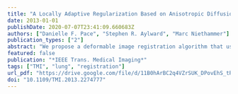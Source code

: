 ```yaml
---
title: "A Locally Adaptive Regularization Based on Anisotropic Diffusion for Deformable Image Registration of Sliding Organs"
date: 2013-01-01
publishDate: 2020-07-07T23:41:09.660683Z
authors: ["Danielle F. Pace", "Stephen R. Aylward", "Marc Niethammer"]
publication_types: ["2"]
abstract: "We propose a deformable image registration algorithm that uses anisotropic smoothing for regularization to find correspondences between images of sliding organs. In particular, we apply the method for respiratory motion estimation in longitudinal thoracic and abdominal computed tomography scans. The algorithm uses locally adaptive diffusion tensors to determine the direction and magnitude with which to smooth the components of the displacement field that are normal and tangential to an expected sliding boundary. Validation was performed using synthetic, phantom, and 14 clinical datasets, including the publicly available DIR-Lab dataset. We show that motion discontinuities caused by sliding can be effectively recovered, unlike conventional regularizations that enforce globally smooth motion. In the clinical datasets, target registration error showed improved accuracy for lung landmarks compared to the diffusive regularization. We also present a generalization of our algorithm to other sliding geometries, including sliding tubes (e.g., needles sliding through tissue, or contrast agent flowing through a vessel). Potential clinical applications of this method include longitudinal change detection and radiotherapy for lung or abdominal tumours, especially those near the chest or abdominal wall."
featured: false
publication: "*IEEE Trans. Medical Imaging*"
tags: ["TMI", "lung", "registration"]
url_pdf: "https://drive.google.com/file/d/11B0hArBC2q4VZrSUK_DPovEhS_tRNnGG"
doi: "10.1109/TMI.2013.2274777"
---
```


